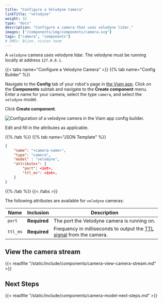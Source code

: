 ```yaml
---
title: "Configure a Velodyne Camera"
linkTitle: "velodyne"
weight: 32
type: "docs"
description: "Configure a camera that uses velodyne lidar."
images: ["/components/img/components/camera.svg"]
tags: ["camera", "components"]
# SMEs: Bijan, vision team
---
```


A `velodyne` camera uses velodyne lidar.
The velodyne must be running locally at address `127.0.0.1`.

{{< tabs name="Configure a Velodyne Camera" >}}
{{% tab name="Config Builder" %}}

Navigate to the **Config** tab of your robot's page in [the Viam app](https://app.viam.com).
Click on the **Components** subtab and navigate to the **Create component** menu.
Enter a name for your camera, select the type `camera`, and select the `velodyne` model.

Click **Create component**.

![Configuration of a velodyne camera in the Viam app config builder.](../img/configure-velodyne.png)

Edit and fill in the attributes as applicable.

{{% /tab %}}
{{% tab name="JSON Template" %}}

```json {class="line-numbers linkable-line-numbers"}
{
    "name": "<camera-name>",
    "type": "camera",
    "model" : "velodyne",
    "attributes": {
        "port": <int>,
        "ttl_ms": <int>,
    }
}
```

{{% /tab %}}
{{< /tabs >}}

The following attributes are available for `velodyne` cameras:

| Name | Inclusion | Description |
| ---- | --------- | ----------- |
| `port` | **Required** | The port the Velodyne camera is running on. |
| `ttl_ms` | **Required** | Frequency in milliseconds to output the [TTL signal](https://en.wikipedia.org/wiki/Transistor%E2%80%93transistor_logic) from the camera. |

## View the camera stream

{{< readfile "/static/include/components/camera-view-camera-stream.md" >}}

## Next Steps

{{< readfile "/static/include/components/camera-model-next-steps.md" >}}
